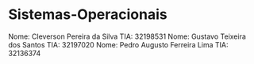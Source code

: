 # Sistemas-Operacionais

Nome: Cleverson Pereira da Silva TIA: 32198531
Nome: Gustavo Teixeira dos Santos TIA: 32197020
Nome: Pedro Augusto Ferreira Lima TIA: 32136374
